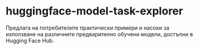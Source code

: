 # huggingface-model-task-explorer
Предлага на потребителите практически примери и насоки за използване на различните предварително обучени модели, достъпни в Hugging Face Hub.
